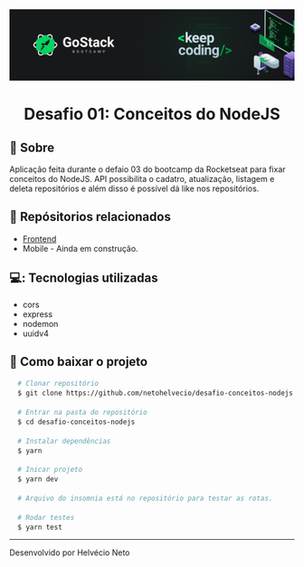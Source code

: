 <div align="center">
  <img src="./public/gostack.png" />

  <h1>Desafio 01: Conceitos do NodeJS</h1>
</div>

## 🔖 Sobre

Aplicação feita durante o defaio 03 do bootcamp da Rocketseat para fixar conceitos do NodeJS. API possibilita o cadatro, atualização, listagem e deleta repositórios e além disso é possível dá like nos repositórios.

## 📁 Repósitorios relacionados
- [Frontend](https://github.com/netohelvecio/desafio-conceitos-reactjs)
- Mobile - Ainda em construção.

## 💻: Tecnologias utilizadas

- cors
- express
- nodemon
- uuidv4

## 📂 Como baixar o projeto

```bash
  # Clonar repositório
  $ git clone https://github.com/netohelvecio/desafio-conceitos-nodejs

  # Entrar na pasta do repositório
  $ cd desafio-conceitos-nodejs

  # Instalar dependências
  $ yarn

  # Inicar projeto
  $ yarn dev

  # Arquivo do insomnia está no repositório para testar as rotas.

  # Rodar testes
  $ yarn test
```

---

Desenvolvido por Helvécio Neto
